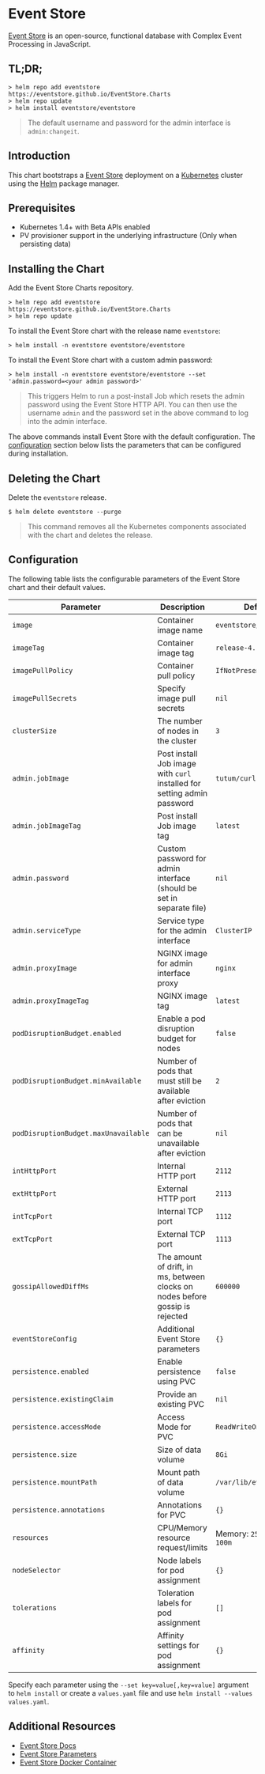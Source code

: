 # Event Store

[Event Store](https://eventstore.org/) is an open-source, 
functional database with Complex Event Processing in JavaScript.

## TL;DR;
```
> helm repo add eventstore https://eventstore.github.io/EventStore.Charts
> helm repo update
> helm install eventstore/eventstore
```
> The default username and password for the admin interface
is `admin:changeit`.

## Introduction

This chart bootstraps a [Event Store](https://hub.docker.com/r/eventstore/eventstore/) 
deployment on a [Kubernetes](http://kubernetes.io) cluster 
using the [Helm](https://helm.sh) package manager.

## Prerequisites

- Kubernetes 1.4+ with Beta APIs enabled
- PV provisioner support in the underlying infrastructure (Only when persisting data)

## Installing the Chart

Add the Event Store Charts repository.
```
> helm repo add eventstore https://eventstore.github.io/EventStore.Charts
> helm repo update
```

To install the Event Store chart with the release name `eventstore`:
```
> helm install -n eventstore eventstore/eventstore
```

To install the Event Store chart with a custom admin password:
```
> helm install -n eventstore eventstore/eventstore --set 'admin.password=<your admin password>'
```
> This triggers Helm to run a post-install Job which resets the admin password using
the Event Store HTTP API. You can then use the username `admin` and the password set 
in the above command to log into the admin interface.

The above commands install Event Store with the default configuration. 
The [configuration](#configuration) section below lists the parameters 
that can be configured during installation.

## Deleting the Chart

Delete the `eventstore` release.

```
$ helm delete eventstore --purge
```
> This command removes all the Kubernetes components 
associated with the chart and deletes the release.

## Configuration

The following table lists the configurable parameters of the Event Store chart and their default values.

| Parameter                            | Description                                                                   | Default                      |
|--------------------------------------|-------------------------------------------------------------------------------|------------------------------|
| `image`                              | Container image name                                                          | `eventstore/eventstore`      |
| `imageTag`                           | Container image tag                                                           | `release-4.1.1-hotfix1`      |
| `imagePullPolicy`                    | Container pull policy                                                         | `IfNotPresent`               |
| `imagePullSecrets`                   | Specify image pull secrets                                                    | `nil`                        |
| `clusterSize`                        | The number of nodes in the cluster                                            | `3`                          |
| `admin.jobImage`                     | Post install Job image with `curl` installed for setting admin password       | `tutum/curl`                 |
| `admin.jobImageTag`                  | Post install Job image tag                                                    | `latest`                     |
| `admin.password`                     | Custom password for admin interface (should be set in separate file)          | `nil`                        |
| `admin.serviceType`                  | Service type for the admin interface                                          | `ClusterIP`                  |
| `admin.proxyImage`                   | NGINX image for admin interface proxy                                         | `nginx`                      |
| `admin.proxyImageTag`                | NGINX image tag                                                               | `latest`                     |
| `podDisruptionBudget.enabled`        | Enable a pod disruption budget for nodes                                      | `false`                      |
| `podDisruptionBudget.minAvailable`   | Number of pods that must still be available after eviction                    | `2`                          |
| `podDisruptionBudget.maxUnavailable` | Number of pods that can be unavailable after eviction                         | `nil`                        |
| `intHttpPort`                        | Internal HTTP port                                                            | `2112`                       |
| `extHttpPort`                        | External HTTP port                                                            | `2113`                       |
| `intTcpPort`                         | Internal TCP port                                                             | `1112`                       |
| `extTcpPort`                         | External TCP port                                                             | `1113`                       |
| `gossipAllowedDiffMs`                | The amount of drift, in ms, between clocks on nodes before gossip is rejected | `600000`                     |
| `eventStoreConfig`                   | Additional Event Store parameters                                             | `{}`                         |
| `persistence.enabled`                | Enable persistence using PVC                                                  | `false`                      |
| `persistence.existingClaim`          | Provide an existing PVC                                                       | `nil`                        |
| `persistence.accessMode`             | Access Mode for PVC                                                           | `ReadWriteOnce`              |
| `persistence.size`                   | Size of data volume                                                           | `8Gi`                        |
| `persistence.mountPath`              | Mount path of data volume                                                     | `/var/lib/eventstore`        |
| `persistence.annotations`            | Annotations for PVC                                                           | `{}`                         |
| `resources`                          | CPU/Memory resource request/limits                                            | Memory: `256Mi`, CPU: `100m` |
| `nodeSelector`                       | Node labels for pod assignment                                                | `{}`                         |
| `tolerations`                        | Toleration labels for pod assignment                                          | `[]`                         |
| `affinity`                           | Affinity settings for pod assignment                                          | `{}`                         |

Specify each parameter using the `--set key=value[,key=value]` argument to `helm install`
or create a `values.yaml` file and use `helm install --values values.yaml`.

## Additional Resources
- [Event Store Docs](https://eventstore.org/docs/)
- [Event Store Parameters](https://eventstore.org/docs/server/command-line-arguments/index.html#parameter-list)
- [Event Store Docker Container](https://github.com/EventStore/eventstore-docker)
